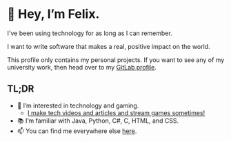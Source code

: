 # 👋 Hey, I’m Felix.

I've been using technology for as long as I can remember.

I want to write software that makes a real, positive impact on the world.

This profile only contains my personal projects. If you want to see any of my university work, then head over to my [GitLab profile](https://git.soton.ac.uk/fjy1g23).

## TL;DR

- 👀 I’m interested in technology and gaming.
  - [I make tech videos and articles and stream games sometimes!](https://www.techlifeyt.com/links/)
- 📚 I’m familiar with Java, Python, C#, C, HTML, and CSS. 
- 📫 You can find me everywhere else [here](https://www.techlifeyt.com/felixyates/).
